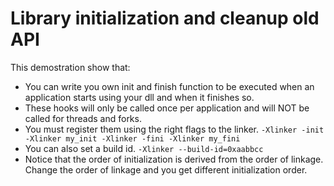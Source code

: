 # Library initialization and cleanup old API

This demostration show that:
* You can write you own init and finish function to be executed when an application starts
    using your dll and when it finishes so.
* These hooks will only be called once per application and will NOT be called for threads
    and forks.
* You must register them using the right flags to the linker.
    `-Xlinker -init -Xlinker my_init -Xlinker -fini -Xlinker my_fini`
* You can also set a build id.
    `-Xlinker --build-id=0xaabbcc`
* Notice that the order of initialization is derived from the order of linkage.
    Change the order of linkage and you get different initialization order.
